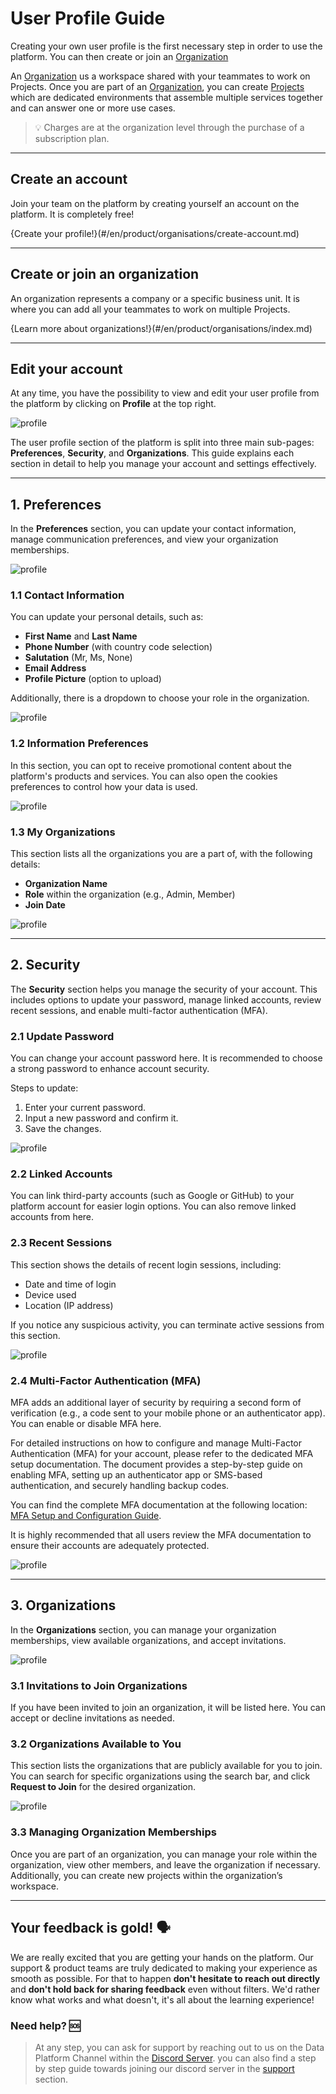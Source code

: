 # User Profile Guide

Creating your own user profile is the first necessary step in order to use the platform. You can then create or join an [Organization](/en/product/organisations/index.md)

An [Organization](/en/product/organisations/index.md) us a workspace shared with your teammates to work on Projects. Once you are part of an [Organization](/en/product/organisations/index.md), you can create [Projects](/en/product/project/index) which are dedicated environments that assemble multiple services together and can answer one or more use cases.

> 💡 Charges are at the organization level through the purchase of a subscription plan. 
---
## Create an account
Join your team on the platform by creating yourself an account on the platform. It is completely free!

{Create your profile!}(#/en/product/organisations/create-account.md)

---
## Create or join an organization

An organization represents a company or a specific business unit. It is where you can add all your teammates to work on multiple Projects.

{Learn more about organizations!}(#/en/product/organisations/index.md)

---

## Edit your account

At any time, you have the possibility to view and edit your user profile from the platform by clicking on **Profile** at the top right.

![profile](picts/profile.png)

The user profile section of the platform is split into three main sub-pages: **Preferences**, **Security**, and **Organizations**. This guide explains each section in detail to help you manage your account and settings effectively.

---

## 1. Preferences

In the **Preferences** section, you can update your contact information, manage communication preferences, and view your organization memberships.

![profile](picts/profile-preferences.png)

### 1.1 Contact Information

You can update your personal details, such as:
- **First Name** and **Last Name**
- **Phone Number** (with country code selection)
- **Salutation** (Mr, Ms, None)
- **Email Address**
- **Profile Picture** (option to upload)

Additionally, there is a dropdown to choose your role in the organization.

![profile](picts/profile-preferences-contact.png)

### 1.2 Information Preferences

In this section, you can opt to receive promotional content about the platform's products and services. You can also open the cookies preferences to control how your data is used.

![profile](picts/profile-preferences-info-preference.png)

### 1.3 My Organizations

This section lists all the organizations you are a part of, with the following details:
- **Organization Name**
- **Role** within the organization (e.g., Admin, Member)
- **Join Date**

![profile](picts/profile-preferences-myorga.png)

---

## 2. Security

The **Security** section helps you manage the security of your account. This includes options to update your password, manage linked accounts, review recent sessions, and enable multi-factor authentication (MFA).

### 2.1 Update Password

You can change your account password here. It is recommended to choose a strong password to enhance account security. 

Steps to update:
1. Enter your current password.
2. Input a new password and confirm it.
3. Save the changes.

![profile](picts/profile-security-update-password.png)

### 2.2 Linked Accounts

You can link third-party accounts (such as Google or GitHub) to your platform account for easier login options. You can also remove linked accounts from here.

### 2.3 Recent Sessions

This section shows the details of recent login sessions, including:
- Date and time of login
- Device used
- Location (IP address)

If you notice any suspicious activity, you can terminate active sessions from this section.

![profile](picts/profile-security-recent-sessions.png)

### 2.4 Multi-Factor Authentication (MFA)

MFA adds an additional layer of security by requiring a second form of verification (e.g., a code sent to your mobile phone or an authenticator app). You can enable or disable MFA here.

For detailed instructions on how to configure and manage Multi-Factor Authentication (MFA) for your account, please refer to the dedicated MFA setup documentation. The document provides a step-by-step guide on enabling MFA, setting up an authenticator app or SMS-based authentication, and securely handling backup codes.

You can find the complete MFA documentation at the following location: [MFA Setup and Configuration Guide](#/en/product/organisations/mfa-setup.md).

It is highly recommended that all users review the MFA documentation to ensure their accounts are adequately protected.


![profile](picts/profile-security-mfa.png)

---

## 3. Organizations

In the **Organizations** section, you can manage your organization memberships, view available organizations, and accept invitations.

![profile](picts/profile-organizations.png)

### 3.1 Invitations to Join Organizations

If you have been invited to join an organization, it will be listed here. You can accept or decline invitations as needed.

### 3.2 Organizations Available to You

This section lists the organizations that are publicly available for you to join. You can search for specific organizations using the search bar, and click **Request to Join** for the desired organization.

![profile](picts/profile-organization-orgatoyou.png)

### 3.3 Managing Organization Memberships

Once you are part of an organization, you can manage your role within the organization, view other members, and leave the organization if necessary. Additionally, you can create new projects within the organization’s workspace.

---
## Your feedback is gold! 🗣️

We are really excited that you are getting your hands on the platform. Our support & product teams are truly dedicated to making your experience as smooth as possible. For that to happen **don't hesitate to reach out directly** and **don't hold back for sharing feedback** even without filters. We'd rather know what works and what doesn't, it's all about the learning experience!

###  Need help? 🆘

> At any step, you can ask for support by reaching out to us on the Data Platform Channel within the [Discord Server](https://discord.com/channels/850031577277792286/1163465539981672559). you can also find a step by step guide towards joining our discord server in the [support](/en/support/index.md) section.
